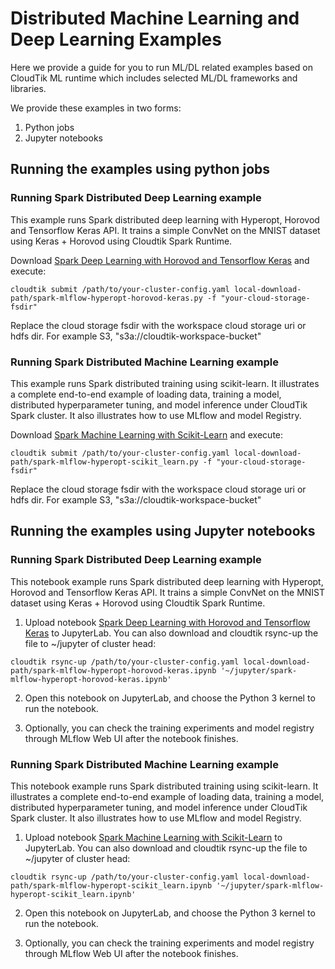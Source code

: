 # Distributed Machine Learning and Deep Learning Examples

Here we provide a guide for you to run ML/DL related examples based on CloudTik ML runtime
which includes selected ML/DL frameworks and libraries.

We provide these examples in two forms:
1. Python jobs
2. Jupyter notebooks

## Running the examples using python jobs

### Running Spark Distributed Deep Learning example
This example runs Spark distributed deep learning with Hyperopt, Horovod and Tensorflow Keras API.
It trains a simple ConvNet on the MNIST dataset using Keras + Horovod using Cloudtik Spark Runtime.

Download [Spark Deep Learning with Horovod and Tensorflow Keras](jobs/keras/spark-mlflow-hyperopt-horovod-keras.py)
and execute:
```
cloudtik submit /path/to/your-cluster-config.yaml local-download-path/spark-mlflow-hyperopt-horovod-keras.py -f "your-cloud-storage-fsdir"
```

Replace the cloud storage fsdir with the workspace cloud storage uri or hdfs dir. For example S3,  "s3a://cloudtik-workspace-bucket"


### Running Spark Distributed Machine Learning example
This example runs Spark distributed training using scikit-learn.
It illustrates a complete end-to-end example of loading data, training a model, distributed hyperparameter tuning, and model inference
under CloudTik Spark cluster. It also illustrates how to use MLflow and model Registry.

Download [Spark Machine Learning with Scikit-Learn](jobs/scikit-learn/spark-mlflow-hyperopt-scikit_learn.py)
and execute:
```
cloudtik submit /path/to/your-cluster-config.yaml local-download-path/spark-mlflow-hyperopt-scikit_learn.py -f "your-cloud-storage-fsdir"
```

Replace the cloud storage fsdir with the workspace cloud storage uri or hdfs dir. For example S3,  "s3a://cloudtik-workspace-bucket"


## Running the examples using Jupyter notebooks

### Running Spark Distributed Deep Learning example

This notebook example runs Spark distributed deep learning with Hyperopt, Horovod and Tensorflow Keras API.
It trains a simple ConvNet on the MNIST dataset using Keras + Horovod using Cloudtik Spark Runtime.
 
1. Upload notebook [Spark Deep Learning with Horovod and Tensorflow Keras](notebooks/spark-mlflow-hyperopt-horovod-keras.ipynb) to JupyterLab.
You can also download and cloudtik rsync-up the file to ~/jupyter of cluster head:

```
cloudtik rsync-up /path/to/your-cluster-config.yaml local-download-path/spark-mlflow-hyperopt-horovod-keras.ipynb '~/jupyter/spark-mlflow-hyperopt-horovod-keras.ipynb'
```

2. Open this notebook on JupyterLab, and choose the Python 3 kernel to run the notebook.

3. Optionally, you can check the training experiments and model registry through MLflow Web UI after the notebook finishes.

### Running Spark Distributed Machine Learning example

This notebook example runs Spark distributed training using scikit-learn.
It illustrates a complete end-to-end example of loading data, training a model, distributed hyperparameter tuning, and model inference
under CloudTik Spark cluster. It also illustrates how to use MLflow and model Registry.

1. Upload notebook [Spark Machine Learning with Scikit-Learn](notebooks/spark-mlflow-hyperopt-scikit_learn.ipynb) to JupyterLab.
You can also download and cloudtik rsync-up the file to ~/jupyter of cluster head:

```
cloudtik rsync-up /path/to/your-cluster-config.yaml local-download-path/spark-mlflow-hyperopt-scikit_learn.ipynb '~/jupyter/spark-mlflow-hyperopt-scikit_learn.ipynb'
```

2. Open this notebook on JupyterLab, and choose the Python 3 kernel to run the notebook.

3. Optionally, you can check the training experiments and model registry through MLflow Web UI after the notebook finishes.